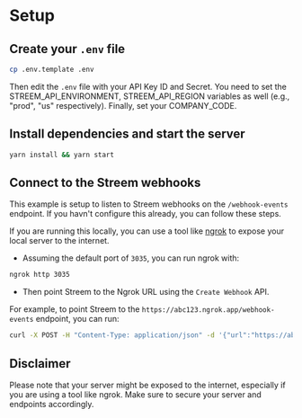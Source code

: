 # Setup

## Create your `.env` file

```bash
cp .env.template .env
```

Then edit the `.env` file with your API Key ID and Secret. You need to set the STREEM_API_ENVIRONMENT, STREEM_API_REGION variables as well (e.g., "prod", "us" respectively).
Finally, set your COMPANY_CODE.

## Install dependencies and start the server

```bash
yarn install && yarn start
```

## Connect to the Streem webhooks

This example is setup to listen to Streem webhooks on the `/webhook-events` endpoint. If you havn't configure this already, you can follow these steps.

If you are running this locally, you can use a tool like [ngrok](https://ngrok.com/) to expose your local server to the internet.

* Assuming the default port of `3035`, you can run ngrok with:

```bash
ngrok http 3035
```

* Then point Streem to the Ngrok URL using the `Create Webhook` API.

For example, to point Streem to the `https://abc123.ngrok.app/webhook-events` endpoint, you can run:

```bash
curl -X POST -H "Content-Type: application/json" -d '{"url":"https://abc123.ngrok.app/webhook-events"}' -s  https://abc123.ngrok.app/webhooks
```

## Disclaimer

Please note that your server might be exposed to the internet, especially if you are using a tool like ngrok. Make sure to secure your server and endpoints accordingly.
